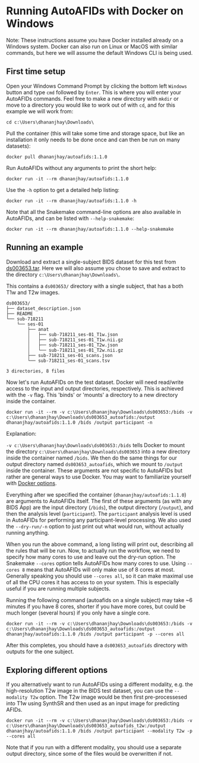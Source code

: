 # Running AutoAFIDs with Docker on Windows

Note: These instructions assume you have Docker installed already on a Windows system. Docker can also run on Linux or MacOS with similar commands, but here we will assume the default Windows CLI is being used.

## First time setup

Open your Windows Command Prompt by clicking the bottom left `Windows` button and type `cmd` followed by `Enter`. This is where you will enter your AutoAFIDs commands. Feel free to make a new directory with `mkdir` or move to a directory you would like to work out of with `cd`, and for this example we will work from:

    cd c:\Users\dhananjhay\Downloads\

Pull the container (this will take some time and storage space, but like an installation it only needs to be done once and can then be run on many datasets):

    docker pull dhananjhay/autoafids:1.1.0

Run AutoAFIDs without any arguments to print the short help:

    docker run -it --rm dhananjhay/autoafids:1.1.0    

Use the `-h` option to get a detailed help listing:

    docker run -it --rm dhananjhay/autoafids:1.1.0 -h

Note that all the Snakemake command-line options are also available in
AutoAFIDs, and can be listed with `--help-snakemake`:

    docker run -it --rm dhananjhay/autoafids:1.1.0 --help-snakemake

## Running an example

Download and extract a single-subject BIDS dataset for this test from [ds003653.tar](https://www.dropbox.com/scl/fi/phmmofiy4q6o1k01rs6c4/ds003653.tar?rlkey=bpa8fxfl0lyrdc38fs6aowta7&st=zvhpqsga&dl=1"). Here we will also assume you chose to save and extract to the directory `c:\Users\dhananjhay\Downloads\`.

This contains a `ds003653/` directory with a single subject, that has a both T1w and T2w images. 

```
ds003653/
├── dataset_description.json
├── README
└── sub-718211
    └── ses-01
        ├── anat
        │   ├── sub-718211_ses-01_T1w.json
        │   ├── sub-718211_ses-01_T1w.nii.gz
        │   ├── sub-718211_ses-01_T2w.json
        │   └── sub-718211_ses-01_T2w.nii.gz
        ├── sub-718211_ses-01_scans.json
        └── sub-718211_ses-01_scans.tsv

3 directories, 8 files
```

Now let's run AutoAFIDs on the test dataset. Docker will need read/write access to the input and output directories, respectively. This is achieved with the `-v` flag. This 'binds' or 'mounts' a directory to a new directory inside the container.

    docker run -it --rm -v c:\Users\dhananjhay\Downloads\ds003653:/bids -v c:\Users\dhananjhay\Downloads\ds003653_autoafids:/output dhananjhay/autoafids:1.1.0 /bids /output participant -n

Explanation: 

`-v c:\Users\dhananjhay\Downloads\ds003653:/bids` tells Docker to mount the directory `c:\Users\dhananjhay\Downloads\ds003653` into a new directory inside the container named `/bids`. We then do the same things for our output directory named `ds003653_autoafids`, which we mount to `/output` inside the container. These arguments are not specific to AutoAFIDs but rather are general ways to use Docker. You may want to familiarize yourself with [Docker options](https://docs.docker.com/engine/reference/run/).

Everything after we specified the container (`dhananjhay/autoafids:1.1.0`) are arguments to AutoAFIDs itself. The first of these arguments (as with any BIDS App) are the input directory (`/bids`), the output directory (`/output`), and then the analysis level (`participant`). The `participant` analysis 
level is used in AutoAFIDs for performing any participant-level processing. We also used the `--dry-run/-n`  option to just print out what would run, without actually running anything.

When you run the above command, a long listing will print out, describing all the rules that 
will be run. Now, to actually run the workflow, we need to specify how many cores to use and leave out
the dry-run option.  The Snakemake `--cores` option tells AutoAFIDs how many cores to use.
 Using `--cores 8` means that AutoAFIDs will only make use of 8 cores at most. Generally speaking 
you should use `--cores all`,  so it can make maximal use of all the CPU cores it has access to on your system. This is especially 
useful if you are running multiple subjects. 

Running the following command (autoafids on a single subject) may take ~6 minutes if you have 8 cores, shorter if you have more 
cores, but could be much longer (several hours) if you only have a single core.

    docker run -it --rm -v c:\Users\dhananjhay\Downloads\ds003653:/bids -v c:\Users\dhananjhay\Downloads\ds003653_autoafids:/output dhananjhay/autoafids:1.1.0 /bids /output participant -p --cores all

After this completes, you should have a `ds003653_autoafids` directory with outputs for the one subject.

## Exploring different options

If you alternatively want to run AutoAFIDs using a different modality, e.g. the high-resolution T2w image
in the BIDS test dataset, you can use the `--modality T2w` option. The T2w image would be then first pre-processesed into T1w using SynthSR and then used as an input image for predicting AFIDs.

    docker run -it --rm -v c:\Users\dhananjhay\Downloads\ds003653:/bids -v c:\Users\dhananjhay\Downloads\ds003653_autoafids_t2w:/output dhananjhay/autoafids:1.1.0 /bids /output participant --modality T2w -p --cores all

Note that if you run with a different modality, you should use a separate output directory, since some of the files 
would be overwritten if not.


